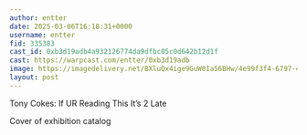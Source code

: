 ```yaml
---
author: entter
date: 2025-03-06T16:18:31+0000
username: entter
fid: 335383
cast_id: 0xb3d19adb4a932126774da9dfbc05c0d642b12d1f
cast: https://warpcast.com/entter/0xb3d19adb
image: https://imagedelivery.net/BXluQx4ige9GuW0Ia56BHw/4e99f3f4-6797-4aeb-9c47-a9b574995b00/original
layout: post
---
```

Tony Cokes: If UR Reading This It’s 2 Late  
  
Cover of exhibition catalog  

<img src='https://imagedelivery.net/BXluQx4ige9GuW0Ia56BHw/4e99f3f4-6797-4aeb-9c47-a9b574995b00/original' alt='' referrerpolicy='no-referrer'/>